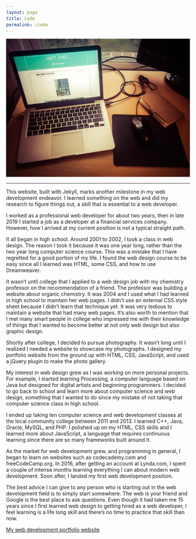```yaml
---
layout: page
title: Code
permalink: /code
---
```

<div class="post">
  <div class="center">
    <img src="/assets/images/web_development.jpg" alt="web development desktop">
  </div>
  <hr>
  <p>This website, built with Jekyll, marks another milestone in my web development endeavor. I learned something on the web and did my research to figure things out, a skill that is essential to a web developer.</p>
  <p>I worked as a professional web developer for about two years, then in late 2019 I started a job as a developer at a financial services company. However, how I arrived at my current position is not a typical straight path.</p>
  <p>It all began in high school. Around 2001 to 2002, I took a class in web design. The reason I took it because it was one year long, rather than the two year long computer science course. This was a mistake that I have regretted for a good portion of my life. I found the web design course to be easy since all I learned was HTML, some CSS, and how to use Dreamweaver.</p>
  <p>It wasn’t until college that I applied to a web design job with my chemistry professor on the recommendation of a friend. The professor was building a website about organic chemistry. It was 2004 and I used what I had learned in high school to maintain her web pages. I didn’t use an external CSS style sheet because I didn’t learn that technique yet. It was very tedious to maintain a website that had many web pages. It’s also worth to mention that I met many smart people in college who impressed me with their knowledge of things that I wanted to become better at not only web design but also graphic design.</p>
  <p>Shortly after college, I decided to pursue photography. It wasn’t long until I realized I needed a website to showcase my photographs. I designed my portfolio website from the ground up with HTML, CSS, JavaScript, and used a jQuery plugin to make the photo gallery.</p>
  <p>My interest in web design grew as I was working on more personal projects. For example, I started learning Processing, a computer language based on Java but designed for digital artists and beginning programmers. I decided to go back to school and learn more about computer science and web design, something that I wanted to do since my mistake of not taking that computer science class in high school.</p>
  <p>I ended up taking ten computer science and web development classes at the local community college between 2011 and 2013. I learned C++, Java, Oracle, MySQL, and PHP. I polished up on my HTML, CSS skills and I learned more about JavaScript, a language that requires continuous learning since there are so many frameworks built around it.</p>
  <p>As the market for web development grew, and programming in general, I began to learn on websites such as codecademy.com and freeCodeCamp.org. In 2016, after getting an account at Lynda.com, I spent a couple of intense months learning everything I can about modern web development. Soon after, I landed my first web development position.</p>
  <p>The best advice I can give to any person who is starting out in the web development field is to simply start somewhere. The web is your friend and Google is the best place to ask questions. Even though it had taken me 15 years since I first learned web design to getting hired as a web developer, I feel learning is a life long skill and there’s no time to practice that skill than now.</p>

  <div class="center">
    <a class="page-link" href="https://hiattzhao.github.io" target="_blank">My web development portfolio website <i class="fa fa-external-link"></i></a>
  </div>
</div>
